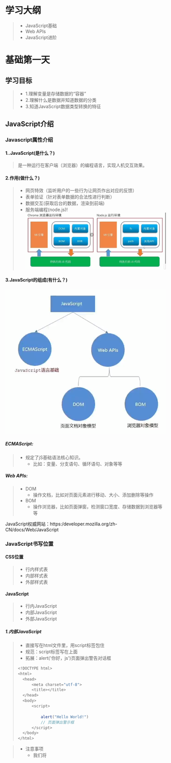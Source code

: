 # 学习大纲

> - JavaScript基础
> - Web APIs
> - JavaScript进阶



# 基础第一天

## 学习目标

> - 1.理解变量是存储数据的“容器”
> - 2.理解什么是数据并知道数据的分类
> - 3.知道JavaScript数据类型转换的特征

## JavaScript介绍

### Javascript属性介绍

#### 1..JavaScript(是什么？)

> 是一种运行在客户端（浏览器）的编程语言，实现人机交互效果。

#### 2.作用(做什么？)

> - 网页特效（监听用户的一些行为让网页作出对应的反馈）
> - 表单验证（针对表单数据的合法性进行判断）
> - 数据交互(获取后台的数据，渲染到前端)
> - 服务端编程(node.js)!![img.png](img%2Fimg.png)

#### 3.JavaScript的组成(有什么？)

![img_1.png](img%2Fimg_1.png)



##### ECMAScript:

> - 规定了jS基础语法核心知识。
>   - 比如：变量、分支语句、循环语句、对象等等

##### Web APIs:

> - DOM
>   - 操作文档，比如对页面元素进行移动、大小、添加删除等操作
> - BOM
>   - 操作浏览器，比如页面弹窗，检测窗口宽度、存储数据到浏览器等等

JavaScript权威网站：https:/developer.mozilla.org/zh-CN/docs/Web/JavaScript

### JavaScript书写位置

#### CSS位置

> - 行内样式表
> - 内部样式表
> - 外部样式表

#### JavaScript

> - 行内JavaScript
> - 内部JavaScript
> - 外部JavaScript

##### 1.内部JavaScript

> - 直接写在html文件里，用script标签包住
> - 规范：script标签写在</body>上面
> - 拓展：alert('你好，js')页面弹出警告对话框
>
> ```javascript
> <!DOCTYPE html>
> <html>
> 	<head>
> 		<meta charset="utf-8">
> 		<title></title>
> 	</head>
> 	<body>
> 		<script>
> 		
> 			alert("Hello World!")
> 			// 页面弹出警示框
> 		</script>
> 	</body>
> </html>
> ```

> - 注意事项
>   - 我们将<script>放在HTML文件的底部附近的原因是浏览器会按照代码在文件中的顺序加载HTML
>   - 如果先加载的JavaScript期望修改其下方的HTML,那么它可能由于HTML尚未被加载而失效。
>   - 因此，将JavaScript代码放在HTML页面的底部附近通常是最好的策略。

##### 2.外部JavaScript

> - 代码写在以.js结尾的文件里
> - 语法：通过script标签，引入到html页面中
>
> ```javascript
> <!DOCTYPE html>
> <html>
> 	<head>
> 		<meta charset="utf-8">
> 		<title></title>
> 	</head>
> 	<body>
> 		<script src="01.js">		
> 		</script>
> 	</body>
> </html>
> ```

> - 注意事项
>   - 1.script标签中间无需写代码，否则会被忽略！
>   - 2.外部JvaScripts会使代码更加有序，更易于复用，且没有了脚本的混合，HTML也会更加易读，因此这是个好的习惯。

##### 3.内联JavaScript

> - 代码写在标签内部
> - 语法：
> - 注意：此处作为了解即可，但是后面vue框架会用这种模式
>
> ```javascript
> <body>
> 	<button onclick="alert('逗你玩~~')">点击我月薪过万</button>
> </body>
> ```

##### 总结

> - 1.JavaScript三种书写位置？
>
> - 内部
> - 外部
> - 行内

> - 2.注意事项：
> - 书写的位置尽量写到文档末尾</body>前面
> - 外部jS标签中间不要写代码，否则会被忽略

### JavaScript的注释

### JavaScript的结束符

### 输入和输出语法

### 字面量

## 变量

## 常量

## 数据类型

## 类型转换

## 实战案例